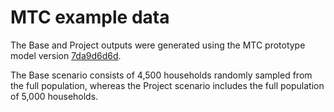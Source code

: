 # MTC example data

The Base and Project outputs were generated using the MTC prototype model version [7da9d6d6d](https://github.com/ActivitySim/activitysim-prototype-mtc/tree/7da9d6d6deca670cc4701fea749a270ab6fe77aa).

The Base scenario consists of 4,500 households randomly sampled from the full population, whereas the Project scenario includes the full population of 5,000 households.